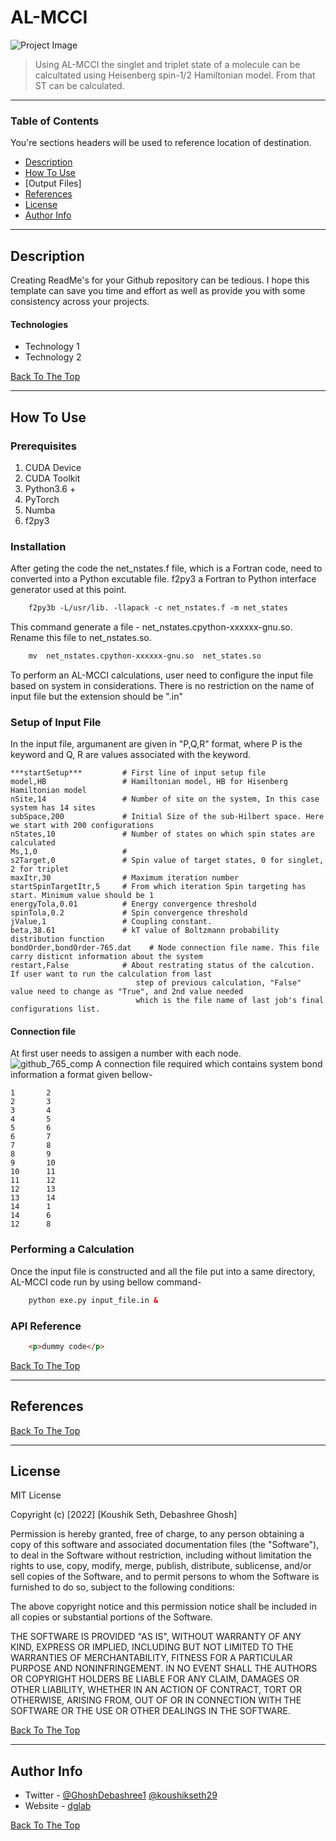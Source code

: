 # AL-MCCI


![Project Image](project-image-url)

> Using AL-MCCI the singlet and triplet state of a molecule can be calcultated using Heisenberg spin-1/2 Hamiltonian model. From that ST can be calculated.

---

### Table of Contents
You're sections headers will be used to reference location of destination.

- [Description](#description)
- [How To Use](#how-to-use)
- [Output Files]
- [References](#references)
- [License](#license)
- [Author Info](#author-info)

---

## Description

Creating ReadMe's for your Github repository can be tedious.  I hope this template can save you time and effort as well as provide you with some consistency across your projects.

#### Technologies

- Technology 1
- Technology 2

[Back To The Top](#read-me-template)



---

## How To Use

### Prerequisites 
1) CUDA Device
2) CUDA Toolkit
3) Python3.6 +
4) PyTorch
5) Numba
6) f2py3

### Installation
After geting the code the net_nstates.f file, which is a Fortran code, need to converted into a Python excutable file. f2py3 a Fortran to Python interface generator used at this point. 
```html
    f2py3b -L/usr/lib. -llapack -c net_nstates.f -m net_states
```
This command generate a file - net_nstates.cpython-xxxxxx-gnu.so. Rename this file to net_nstates.so.
```html
    mv  net_nstates.cpython-xxxxxx-gnu.so  net_states.so
```
To perform an AL-MCCI calculations, user need to configure the input file based on system in considerations. There is no restriction on the name of input file  but the extension should be ".in"


### Setup of Input File
In the input file, argumanent are given in  "P,Q,R" format, where P is the keyword and Q, R are values associated with the keyword.  

```
***startSetup***         # First line of input setup file  
model,HB                 # Hamiltonian model, HB for Hisenberg Hamiltonian model  
nSite,14                 # Number of site on the system, In this case system has 14 sites  
subSpace,200             # Initial Size of the sub-Hilbert space. Here we start with 200 configurations  
nStates,10               # Number of states on which spin states are calculated
Ms,1,0                   #  
s2Target,0               # Spin value of target states, 0 for singlet, 2 for triplet                  
maxItr,30                # Maximum iteration number  
startSpinTargetItr,5     # From which iteration Spin targeting has start. Minimum value should be 1
energyTola,0.01          # Energy convergence threshold
spinTola,0.2             # Spin convergence threshold
jValue,1                 # Coupling constant.
beta,38.61               # kT value of Boltzmann probability distribution function
bondOrder,bondOrder-765.dat    # Node connection file name. This file carry disticnt information about the system
restart,False            # About restrating status of the calcution. If user want to run the calculation from last
                            step of previous calculation, "False" value need to change as "True", and 2nd value needed
                            which is the file name of last job's final configurations list.
```
#### Connection file
At first user needs to assigen a number with each node.
![github_765_comp](https://user-images.githubusercontent.com/111356771/188589060-39873f6f-abb6-40ee-844b-aca865881679.png)
A connection file required which contains system bond information a format given bellow-
```
1       2
2       3
3       4
4       5
5       6
6       7
7       8
8       9
9       10
10      11
11      12
12      13
13      14
14      1
14      6
12      8
```
### Performing a Calculation
Once the input file is constructed and all the file put into a same directory, AL-MCCI code run by using bellow command-
```html
    python exe.py input_file.in &
```

### API Reference

```html
    <p>dummy code</p>
```
[Back To The Top](#read-me-template)

---

## References
[Back To The Top](#read-me-template)

---

## License

MIT License

Copyright (c) [2022] [Koushik Seth, Debashree Ghosh]

Permission is hereby granted, free of charge, to any person obtaining a copy
of this software and associated documentation files (the "Software"), to deal
in the Software without restriction, including without limitation the rights
to use, copy, modify, merge, publish, distribute, sublicense, and/or sell
copies of the Software, and to permit persons to whom the Software is
furnished to do so, subject to the following conditions:

The above copyright notice and this permission notice shall be included in all
copies or substantial portions of the Software.

THE SOFTWARE IS PROVIDED "AS IS", WITHOUT WARRANTY OF ANY KIND, EXPRESS OR
IMPLIED, INCLUDING BUT NOT LIMITED TO THE WARRANTIES OF MERCHANTABILITY,
FITNESS FOR A PARTICULAR PURPOSE AND NONINFRINGEMENT. IN NO EVENT SHALL THE
AUTHORS OR COPYRIGHT HOLDERS BE LIABLE FOR ANY CLAIM, DAMAGES OR OTHER
LIABILITY, WHETHER IN AN ACTION OF CONTRACT, TORT OR OTHERWISE, ARISING FROM,
OUT OF OR IN CONNECTION WITH THE SOFTWARE OR THE USE OR OTHER DEALINGS IN THE
SOFTWARE.

[Back To The Top](#read-me-template)

---

## Author Info

- Twitter - [@GhoshDebashree1](https://twitter.com/GhoshDebashree1) [@koushikseth29](https://twitter.com/koushikseth29)
- Website - [dglab](https://debashreeghosh.wixsite.com/dglab)

[Back To The Top](#read-me-template)

